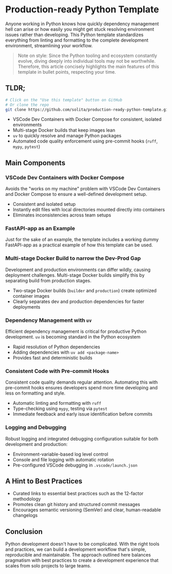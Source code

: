 # Production-ready Python Template

Anyone working in Python knows how quickly dependency management hell can arise or how easily you might get stuck resolving environment issues rather than developing. This Python template standardizes everything from linting and formatting to the complete development environment, streamlining your workflow.

> Note on style: Since the Python tooling and ecosystem constantly evolve, diving deeply into individual tools may not be worthwhile. Therefore, this article concisely highlights the main features of this template in bullet points, respecting your time.

## TLDR;

```bash
# Click on the "Use this template" button on GitHub
# Or clone the repo
git clone https://github.com/solita/production-ready-python-template.git my-python-project
```

- VSCode Dev Containers with Docker Compose for consistent, isolated environments
- Multi-stage Docker builds that keep images lean
- `uv` to quickly resolve and manage Python packages
- Automated code quality enforcement using pre-commit hooks (`ruff`, `mypy`, `pytest`)

## Main Components
### VSCode Dev Containers with Docker Compose
Avoids the "works on my machine" problem with VSCode Dev Containers and Docker Compose to ensure a well-defined development setup.

- Consistent and isolated setup
- Instantly edit files with local directories mounted directly into containers
- Eliminates inconsistencies across team setups

### FastAPI-app as an Example
Just for the sake of an example, the template includes a working dummy FastAPI-app as a practical example of how this template can be used.

### Multi-stage Docker Build to narrow the Dev-Prod Gap
Development and production environments can differ wildly, causing deployment challenges. Multi-stage Docker builds simplify this by separating build from production stages.

- Two-stage Docker builds (`builder` and `production`) create optimized container images
- Clearly separates dev and production dependencies for faster deployments

### Dependency Management with `uv`
Efficient dependency management is critical for productive Python development. `uv` is becoming standard in the Python ecosystem

- Rapid resolution of Python dependencies
- Adding dependencies with `uv add <package-name>`
- Provides fast and deterministic builds

### Consistent Code with Pre-commit Hooks

Consistent code quality demands regular attention. Automating this with pre-commit hooks ensures developers spend more time developing and less on formatting and style.

- Automatic linting and formatting with `ruff`
- Type-checking using `mypy`, testing via `pytest`
- Immediate feedback and early issue identification before commits
### Logging and Debugging

Robust logging and integrated debugging configuration suitable for both development and production:

- Environment-variable-based log level control
- Console and file logging with automatic rotation
- Pre-configured VSCode debugging in `.vscode/launch.json`

## A Hint to Best Practices

- Curated links to essential best practices such as the 12-factor methodology
- Promotes clean git history and structured commit messages
- Encourages semantic versioning (SemVer) and clear, human-readable changelogs

## Conclusion

Python development doesn't have to be complicated. With the right tools and practices, we can build a development workflow that's simple, reproducible and maintainable. The approach outlined here balances pragmatism with best practices to create a development experience that scales from solo projects to large teams.
